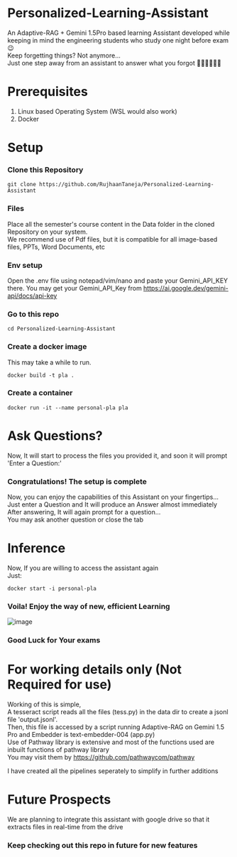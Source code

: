 # Personalized-Learning-Assistant
An Adaptive-RAG + Gemini 1.5Pro based learning Assistant developed while keeping in mind the engineering students who study one night before exam 😉  
Keep forgetting things? Not anymore...  
Just one step away from an assistant to answer what you forgot 🏃‍➡️🏃‍➡️🏃‍➡️  
# Prerequisites
1. Linux based Operating System (WSL would also work)
2. Docker
# Setup
### Clone this Repository  
``` linux/wsl
git clone https://github.com/RujhaanTaneja/Personalized-Learning-Assistant
```
### Files
Place all the semester's course content in the Data folder in the cloned Repository on your system.  
We recommend use of Pdf files, but it is compatible for all image-based files, PPTs, Word Documents, etc
### Env setup
Open the .env file using notepad/vim/nano and paste your Gemini_API_KEY there.
You may get your Gemini_API_Key from https://ai.google.dev/gemini-api/docs/api-key
### Go to this repo
``` linux/wsl
cd Personalized-Learning-Assistant
```

### Create a docker image
This may take a while to run. 
``` linux/wsl
docker build -t pla .
```
### Create a container
``` linux/wsl
docker run -it --name personal-pla pla
```
# Ask Questions?  
Now, It will start to process the files you provided it, and soon it will prompt 'Enter a Question:'
### Congratulations! The setup is complete
Now, you can enjoy the capabilities of this Assistant on your fingertips...  
Just enter a Question and It will produce an Answer almost immediately  
After answering, It will again prompt for a question...  
You may ask another question or close the tab
# Inference 
Now, If you are willing to access the assistant again  
Just:
``` linux/WSL
docker start -i personal-pla
```
### Voila! Enjoy the way of new, efficient Learning
![image](https://github.com/user-attachments/assets/0d7fdb0d-48b7-4d49-89e1-24d7bdcacbb7)

### Good Luck for Your exams


# For working details only (Not Required for use)
Working of this is simple,   
A tesseract script reads all the files (tess.py) in the data dir to create a jsonl file 'output.jsonl'.  
Then, this file is accessed by a script running Adaptive-RAG on Gemini 1.5 Pro and Embedder is text-embedder-004 (app.py)  
Use of Pathway library is extensive and most of the functions used are inbuilt functions of pathway library  
You may visit them by https://github.com/pathwaycom/pathway  

I have created all the pipelines seperately to simplify in further additions
# Future Prospects
We are planning to integrate this assistant with google drive so that it extracts files in real-time from the drive
### Keep checking out this repo in future for new features
